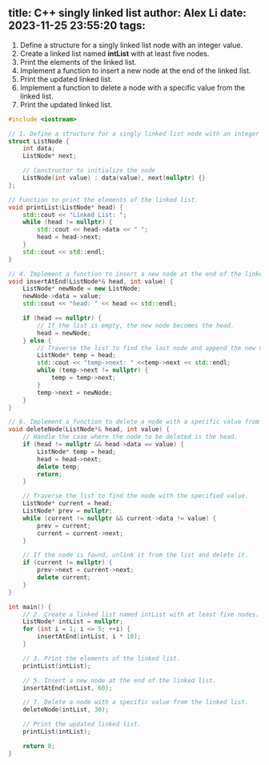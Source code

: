 title: C++ singly linked list
author: Alex Li
date: 2023-11-25 23:55:20
tags:
---
1. Define a structure for a singly linked list node with an integer value.
2. Create a linked list named **intList** with at least five nodes.
3. Print the elements of the linked list.
4. Implement a function to insert a new node at the end of the linked list.
5. Print the updated linked list.
6. Implement a function to delete a node with a specific value from the linked list. 
7. Print the updated linked list.

```c++
#include <iostream>

// 1. Define a structure for a singly linked list node with an integer value.
struct ListNode {
    int data;
    ListNode* next;

    // Constructor to initialize the node
    ListNode(int value) : data(value), next(nullptr) {}
};

// Function to print the elements of the linked list.
void printList(ListNode* head) {
    std::cout << "Linked List: ";
    while (head != nullptr) {
        std::cout << head->data << " ";
        head = head->next;
    }
    std::cout << std::endl;
}

// 4. Implement a function to insert a new node at the end of the linked list.
void insertAtEnd(ListNode*& head, int value) {
    ListNode* newNode = new ListNode;
    newNode->data = value;
    std::cout << "head: " << head << std::endl;

    if (head == nullptr) {
        // If the list is empty, the new node becomes the head.
        head = newNode;
    } else {
        // Traverse the list to find the last node and append the new node.
        ListNode* temp = head;
        std::cout << "temp->next: " <<temp->next << std::endl;
        while (temp->next != nullptr) {
            temp = temp->next;
        }
        temp->next = newNode;
    }
}

// 6. Implement a function to delete a node with a specific value from the linked list.
void deleteNode(ListNode*& head, int value) {
    // Handle the case where the node to be deleted is the head.
    if (head != nullptr && head->data == value) {
        ListNode* temp = head;
        head = head->next;
        delete temp;
        return;
    }

    // Traverse the list to find the node with the specified value.
    ListNode* current = head;
    ListNode* prev = nullptr;
    while (current != nullptr && current->data != value) {
        prev = current;
        current = current->next;
    }

    // If the node is found, unlink it from the list and delete it.
    if (current != nullptr) {
        prev->next = current->next;
        delete current;
    }
}

int main() {
    // 2. Create a linked list named intList with at least five nodes.
    ListNode* intList = nullptr;
    for (int i = 1; i <= 5; ++i) {
        insertAtEnd(intList, i * 10);
    }

    // 3. Print the elements of the linked list.
    printList(intList);

    // 5. Insert a new node at the end of the linked list.
    insertAtEnd(intList, 60);

    // 7. Delete a node with a specific value from the linked list.
    deleteNode(intList, 30);

    // Print the updated linked list.
    printList(intList);

    return 0;
}

```